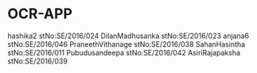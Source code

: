# OCR-APP

hashika2            stNo:SE/2016/024
DilanMadhusanka     stNo:SE/2016/023
anjana6             stNo:SE/2016/046
PraneethVithanage   stNo:SE/2016/038
SahanHasintha       stNo:SE/2016/011
Pubudusandeepa      stNo:SE/2016/042
AsiriRajapaksha     stNo:SE/2016/039
